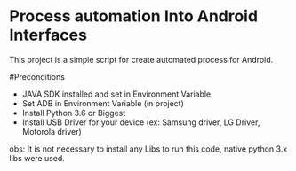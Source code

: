 # Process automation Into Android Interfaces

This project is a simple script for create automated process for Android.



#Preconditions

- JAVA SDK installed and set in Environment Variable
- Set ADB in Environment Variable (in project)
- Install Python 3.6 or Biggest
- Install USB Driver for your device (ex: Samsung driver, LG Driver, Motorola driver) 

obs: It is not necessary to install any Libs to run this code, native python 3.x libs were used.



